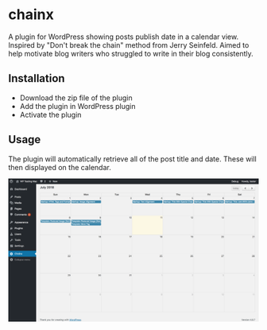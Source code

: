 # chainx

A plugin for WordPress showing posts publish date in a calendar view. Inspired by "Don't break the chain" method from Jerry Seinfeld. Aimed to help motivate blog writers who struggled to write in their blog consistently.

## Installation
- Download the zip file of the plugin
- Add the plugin in WordPress plugin
- Activate the plugin

## Usage
The plugin will automatically retrieve all of the post title and date. These will then displayed on the calendar.

![Alt text](screenshot.png?raw=true "Chainx plugin")